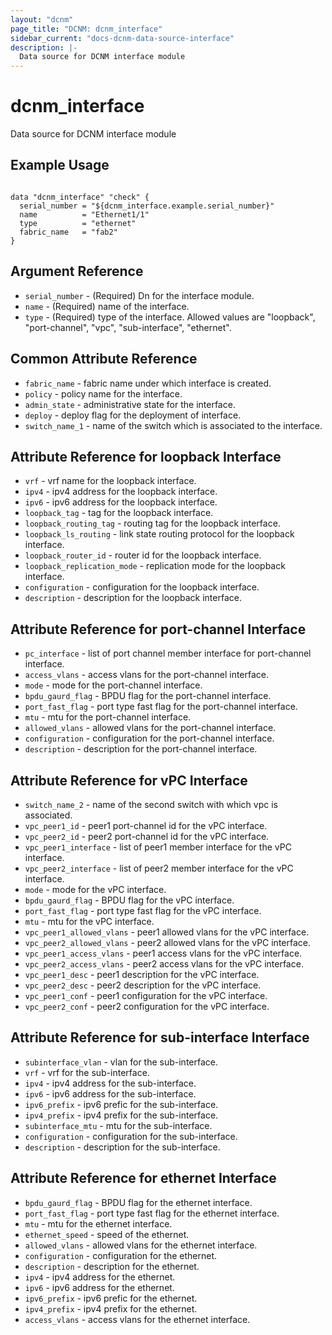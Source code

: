 ```yaml
---
layout: "dcnm"
page_title: "DCNM: dcnm_interface"
sidebar_current: "docs-dcnm-data-source-interface"
description: |-
  Data source for DCNM interface module
---
```


# dcnm_interface #
Data source for DCNM interface module

## Example Usage ##

```hcl

data "dcnm_interface" "check" {
  serial_number = "${dcnm_interface.example.serial_number}"
  name          = "Ethernet1/1"
  type          = "ethernet"
  fabric_name   = "fab2"
}

```


## Argument Reference ##

* `serial_number` - (Required) Dn for the interface module.
* `name` - (Required) name of the interface.
* `type` - (Required) type of the interface. Allowed values are "loopback", "port-channel", "vpc", "sub-interface", "ethernet".

## Common Attribute Reference ##

* `fabric_name` - fabric name under which interface is created.
* `policy` - policy name for the interface.
* `admin_state` - administrative state for the interface.
* `deploy` - deploy flag for the deployment of interface.
* `switch_name_1` - name of the switch which is associated to the interface.

## Attribute Reference for loopback Interface ##

* `vrf` - vrf name for the loopback interface.
* `ipv4` - ipv4 address for the loopback interface.
* `ipv6` - ipv6 address for the loopback interface.
* `loopback_tag` - tag for the loopback interface.
* `loopback_routing_tag` - routing tag for the loopback interface.
* `loopback_ls_routing` - link state routing protocol for the loopback interface.
* `loopback_router_id` - router id for the loopback interface.
* `loopback_replication_mode` - replication mode for the loopback interface.
* `configuration` - configuration for the loopback interface.
* `description` - description for the loopback interface.

## Attribute Reference for port-channel Interface ##

* `pc_interface` - list of port channel member interface for port-channel interface.
* `access_vlans` - access vlans for the port-channel interface.
* `mode` - mode for the port-channel interface.
* `bpdu_gaurd_flag` - BPDU flag for the port-channel interface.
* `port_fast_flag` - port type fast flag for the port-channel interface.
* `mtu` - mtu for the port-channel interface.
* `allowed_vlans` - allowed vlans for the port-channel interface.
* `configuration` - configuration for the port-channel interface.
* `description` - description for the port-channel interface.

## Attribute Reference for vPC Interface ##

* `switch_name_2` - name of the second switch with which vpc is associated. 
* `vpc_peer1_id` - peer1 port-channel id for the vPC interface.
* `vpc_peer2_id` - peer2 port-channel id for the vPC interface.
* `vpc_peer1_interface` - list of peer1 member interface for the vPC interface.
* `vpc_peer2_interface` - list of peer2 member interface for the vPC interface.
* `mode` - mode for the vPC interface.
* `bpdu_gaurd_flag` - BPDU flag for the vPC interface.
* `port_fast_flag` - port type fast flag for the vPC interface.
* `mtu` - mtu for the vPC interface.
* `vpc_peer1_allowed_vlans` - peer1 allowed vlans for the vPC interface.
* `vpc_peer2_allowed_vlans` - peer2 allowed vlans for the vPC interface.
* `vpc_peer1_access_vlans` - peer1 access vlans for the vPC interface.
* `vpc_peer2_access_vlans` - peer2 access vlans for the vPC interface.
* `vpc_peer1_desc` - peer1 description for the vPC interface.
* `vpc_peer2_desc` - peer2 description for the vPC interface.
* `vpc_peer1_conf` - peer1 configuration for the vPC interface.
* `vpc_peer2_conf` - peer2 configuration for the vPC interface.

## Attribute Reference for sub-interface Interface ##

* `subinterface_vlan` - vlan for the sub-interface.
* `vrf` - vrf for the sub-interface.
* `ipv4` - ipv4 address for the sub-interface.
* `ipv6` - ipv6 address for the sub-interface.
* `ipv6_prefix` - ipv6 prefic for the sub-interface.
* `ipv4_prefix` - ipv4 prefix for the sub-interface.
* `subinterface_mtu` - mtu for the sub-interface.
* `configuration` - configuration for the sub-interface.
* `description` - description for the sub-interface.

## Attribute Reference for ethernet Interface ##

* `bpdu_gaurd_flag` - BPDU flag for the ethernet interface.
* `port_fast_flag` - port type fast flag for the ethernet interface.
* `mtu` - mtu for the ethernet interface. 
* `ethernet_speed` - speed of the ethernet.
* `allowed_vlans` - allowed vlans for the ethernet interface.
* `configuration` - configuration for the ethernet.
* `description` - description for the ethernet.
* `ipv4` - ipv4 address for the ethernet.
* `ipv6` - ipv6 address for the ethernet.
* `ipv6_prefix` - ipv6 prefic for the ethernet.
* `ipv4_prefix` - ipv4 prefix for the ethernet.
* `access_vlans` -  access vlans for the ethernet interface.